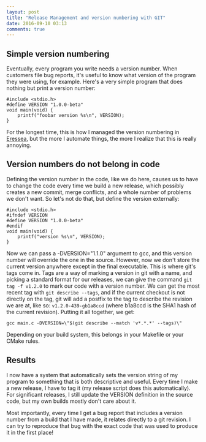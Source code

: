 ```yaml
---
layout: post
title: "Release Management and version numbering with GIT"
date: 2016-09-10 03:13
comments: true
---
```

## Simple version numbering

Eventually, every program you write needs a version number. When customers file bug reports, it's useful to know what version of the program they were using, for example. Here's a very simple program that does nothing but print a version number:

	#include <stdio.h>
	#define VERSION "1.0.0-beta"
    void main(void) {
		printf("foobar version %s\n", VERSION);
	}

For the longest time, this is how I managed the version numbering in [Eressea](http://www.eressea.de/), but the more I automate things, the more I realize that this is really annoying.

## Version numbers do not belong in code 

Defining the version number in the code, like we do here, causes us to have to change the code every time we build a new release, which possibly creates a new commit, merge conflicts, and a whole number of problems we don't want. So let's not do that, but define the version externally:

	#include <stdio.h>
    #ifndef VERSION
	#define VERSION "1.0.0-beta"
    #endif
    void main(void) {
		printf("version %s\n", VERSION);
	}
 
Now we can pass a -DVERSION=\"1.1.0\" argument to gcc, and this version number will override the one in the source. However, now we don't store the current version anywhere except in the final executable. This is where git's tags come in. Tags are a way of marking a version in git with a name, and picking a standard format for our releases, we can give the command `git tag -f v1.2.0` to mark our code with a version number. We can get the most recent tag with `git describe --tags`, and if the current checkout is not directly on the tag, git will add a postfix to the tag to describe the revision we are at, like so: `v1.2.0-439-gb1a8ccd` (where b1a8ccd is the SHA1 hash of the current revision). Putting it all together, we get:

	gcc main.c -DVERSION=\"$(git describe --match 'v*.*.*' --tags)\"

Depending on your build system, this belongs in your Makefile or your CMake rules.

## Results

I now have a system that automatically sets the version string of my program to something that is both descriptive and useful. Every time I make a new release, I have to tag it (my release script does this automatically). For significant releases, I still update the VERSION definition in the source code, but my own builds mostly don't care about it. 

Most importantly, every time I get a bug report that includes a version number from a build that I have made, it relates directly to a git revision. I can try to reproduce that bug with the exact code that was used to produce it in the first place!
